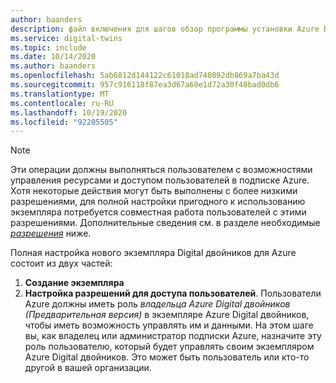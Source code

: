 ```yaml
---
author: baanders
description: файл включения для шагов обзор программы установки Azure Digital двойников
ms.service: digital-twins
ms.topic: include
ms.date: 10/14/2020
ms.author: baanders
ms.openlocfilehash: 5ab6812d144122c61018ad740892db869a7ba43d
ms.sourcegitcommit: 957c916118f87ea3d67a60e1d72a30f48bad0db6
ms.translationtype: MT
ms.contentlocale: ru-RU
ms.lasthandoff: 10/19/2020
ms.locfileid: "92205505"
---
```

>[!NOTE]
>Эти операции должны выполняться пользователем с возможностями управления ресурсами и доступом пользователей в подписке Azure. Хотя некоторые действия могут быть выполнены с более низкими разрешениями, для полной настройки пригодного к использованию экземпляра потребуется совместная работа пользователей с этими разрешениями. Дополнительные сведения см. в разделе необходимые [*разрешения*](#prerequisites-permission-requirements) ниже.

Полная настройка нового экземпляра Digital двойников для Azure состоит из двух частей:
1. **Создание экземпляра**
2. **Настройка разрешений для доступа пользователей**. Пользователи Azure должны иметь роль *владельца Azure Digital двойников (Предварительная версия)* в экземпляре Azure Digital двойников, чтобы иметь возможность управлять им и данными. На этом шаге вы, как владелец или администратор подписки Azure, назначите эту роль пользователю, который будет управлять своим экземпляром Azure Digital двойников. Это может быть пользователь или кто-то другой в вашей организации.